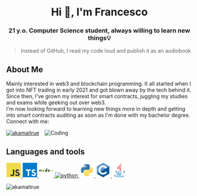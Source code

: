 <h1 align="center">Hi 👋, I'm Francesco</h1>
<h3 align="center">21 y.o. Computer Science student, always willing to learn new things💡</h3>

> Instead of GitHub, I read my code loud and publish it as an audiobook

## About Me
Mainly interested in web3 and blockchain programming. It all started when I got into NFT trading in early 2021 and got blown away by the tech behind it. Since then, I've grown my interest for smart contracts, juggling my studies and exams while geeking out over web3.\
I'm now looking forward to learning new things more in depth and getting into smart contracts auditing as soon as I'm done with my bachelor degree.\
Connect with me:


<img align="right" alt="Coding" width="400" src="https://media.tenor.com/41I-iMyClCgAAAAd/programmer-programming.gif">

<p align="left"> <a href="https://twitter.com/akamaitrue" target="blank"><img src="https://img.shields.io/twitter/follow/akamaitrue?logo=twitter&style=for-the-badge" alt="akamaitrue" /></a> </p>

## Languages and tools
<a href="https://developer.mozilla.org/en-US/docs/Web/JavaScript" target="_blank" rel="noreferrer"> <img src="https://raw.githubusercontent.com/devicons/devicon/master/icons/javascript/javascript-original.svg" alt="javascript" width="40" height="40"/> </a> <a href="https://www.typescriptlang.org/" target="_blank" rel="noreferrer"> <img src="https://raw.githubusercontent.com/devicons/devicon/master/icons/typescript/typescript-original.svg" alt="typescript" width="40" height="40"/> </a> <a href="https://nodejs.org" target="_blank" rel="noreferrer"> <img src="https://raw.githubusercontent.com/devicons/devicon/master/icons/nodejs/nodejs-original-wordmark.svg" alt="nodejs" width="40" height="40"/> </a> <a href="https://www.python.org" target="_blank" rel="noreferrer"> 
<img src="https://cdn.jsdelivr.net/gh/devicons/devicon/icons/solidity/solidity-original.svg" alt="python" width="40" height="40"/> </a> <a href="https://www.typescriptlang.org/" target="_blank" rel="noreferrer">
<img src="https://raw.githubusercontent.com/devicons/devicon/master/icons/python/python-original.svg" alt="python" width="40" height="40"/> </a> 
<a href="https://www.cprogramming.com/" target="_blank" rel="noreferrer"> <img src="https://raw.githubusercontent.com/devicons/devicon/master/icons/c/c-original.svg" alt="c" width="40" height="40"/> </a> <a href="https://www.java.com" target="_blank" rel="noreferrer"> <img src="https://raw.githubusercontent.com/devicons/devicon/master/icons/java/java-original.svg" alt="java" width="40" height="40"/> </a>
 </p>
          

<p><img align="left" src="https://github-readme-stats.vercel.app/api/top-langs?username=akamaitrue&show_icons=true&locale=en&layout=compact&theme=github_dark" alt="akamaitrue" /></p>

